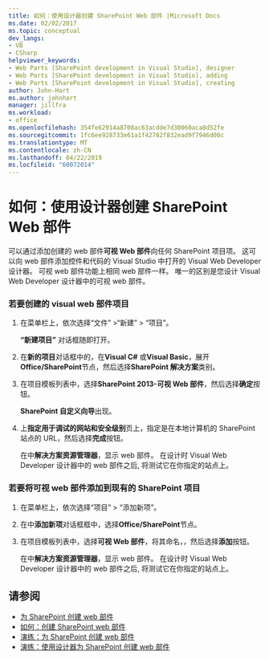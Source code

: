 ```yaml
---
title: 如何：使用设计器创建 SharePoint Web 部件 |Microsoft Docs
ms.date: 02/02/2017
ms.topic: conceptual
dev_langs:
- VB
- CSharp
helpviewer_keywords:
- Web Parts [SharePoint development in Visual Studio], designer
- Web Parts [SharePoint development in Visual Studio], adding
- Web Parts [SharePoint development in Visual Studio], creating
author: John-Hart
ms.author: johnhart
manager: jillfra
ms.workload:
- office
ms.openlocfilehash: 354fe62914a8708ac63acdde7d30060aca8d52fe
ms.sourcegitcommit: 1fc6ee928733e61a1f42782f832ead9f7946d00c
ms.translationtype: MT
ms.contentlocale: zh-CN
ms.lasthandoff: 04/22/2019
ms.locfileid: "60072014"
---
```

# <a name="how-to-create-a-sharepoint-web-part-by-using-a-designer"></a>如何：使用设计器创建 SharePoint Web 部件
  可以通过添加创建的 web 部件**可视 Web 部件**向任何 SharePoint 项目项。 这可以向 web 部件添加控件和代码的 Visual Studio 中打开的 Visual Web Developer 设计器。 可视 web 部件功能上相同 web 部件一样。 唯一的区别是您设计 Visual Web Developer 设计器中的可视 web 部件。

### <a name="to-create-a-project-for-visual-web-parts"></a>若要创建的 visual web 部件项目

1. 在菜单栏上，依次选择“文件” >“新建” > “项目”。

     **“新建项目”** 对话框随即打开。

2. 在**新的项目**对话框中的，在**Visual C#** 或**Visual Basic**，展开**Office/SharePoint**节点，然后选择**SharePoint 解决方案**类别。

3. 在项目模板列表中，选择**SharePoint 2013-可视 Web 部件**，然后选择**确定**按钮。

     **SharePoint 自定义向导**出现。

4. 上**指定用于调试的网站和安全级别**页上，指定是在本地计算机的 SharePoint 站点的 URL，然后选择**完成**按钮。

     在中**解决方案资源管理器**，显示 web 部件。 在设计时 Visual Web Developer 设计器中的 web 部件之后, 将测试它在你指定的站点上。

### <a name="to-add-a-visual-web-part-to-an-existing-sharepoint-project"></a>若要将可视 web 部件添加到现有的 SharePoint 项目

1. 在菜单栏上，依次选择“项目” > “添加新项”。

2. 在中**添加新项**对话框框中，选择**Office/SharePoint**节点。

3. 在项目模板列表中，选择**可视 Web 部件**，将其命名，，然后选择**添加**按钮。

     在中**解决方案资源管理器**，显示 web 部件。 在设计时 Visual Web Developer 设计器中的 web 部件之后, 将测试它在你指定的站点上。

## <a name="see-also"></a>请参阅
- [为 SharePoint 创建 web 部件](../sharepoint/creating-web-parts-for-sharepoint.md)
- [如何：创建 SharePoint web 部件](../sharepoint/how-to-create-a-sharepoint-web-part.md)
- [演练：为 SharePoint 创建 web 部件](../sharepoint/walkthrough-creating-a-web-part-for-sharepoint.md)
- [演练：使用设计器为 SharePoint 创建 web 部件](../sharepoint/walkthrough-creating-a-web-part-for-sharepoint-by-using-a-designer.md)
